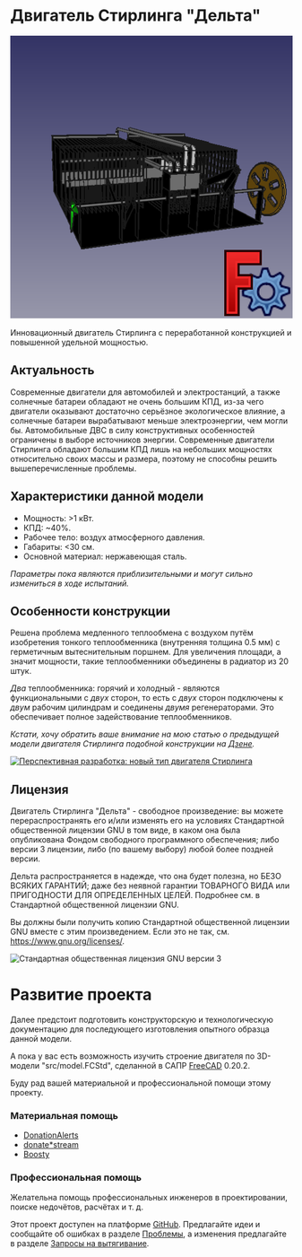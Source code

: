 <!--
(C) 2024 Серый MLGamer. Все свободы предоставлены.
Дзен: <https://dzen.ru/seriy_mlgamer>
SoundCloud: <https://soundcloud.com/seriy_mlgamer>
YouTube: <https://www.youtube.com/@Seriy_MLGamer>
GitHub: <https://github.com/Seriy-MLGamer>
E-mail: <Seriy-MLGamer@yandex.ru>

Этот файл - свободная документация: вы можете перераспространять его и/или изменять его на условиях лицензии Creative Commons Атрибуция-СохранениеУсловий 4.0 Всемирной: <https://creativecommons.org/licenses/by-sa/4.0/deed.ru>.
Этот файл распространяется в надежде, что он будет полезен, но БЕЗО ВСЯКИХ ГАРАНТИЙ; даже без неявной гарантии ТОВАРНОГО ВИДА или ПРИГОДНОСТИ ДЛЯ ОПРЕДЕЛЁННЫХ ЦЕЛЕЙ. Подробнее смотрите в лицензии.
-->

# Двигатель Стирлинга "Дельта"

![Двигатель Стирлинга "Дельта"](share/Thumbnail.png)

Инновационный двигатель Стирлинга c переработанной конструкцией и повышенной удельной мощностью.

## Актуальность

Современные двигатели для автомобилей и электростанций, а также солнечные батареи обладают не очень большим КПД, из-за чего двигатели оказывают достаточно серьёзное экологическое влияние, а солнечные батареи вырабатывают меньше электроэнергии, чем могли бы. Автомобильные ДВС в силу конструктивных особенностей ограничены в выборе источников энергии. Современные двигатели Стирлинга обладают большим КПД лишь на небольших мощностях относительно своих массы и размера, поэтому не способны решить вышеперечисленные проблемы.

## Характеристики данной модели

  * Мощность: >1 кВт.
  * КПД: ~40%.
  * Рабочее тело: воздух атмосферного давления.
  * Габариты: <30 см.
  * Основной материал: нержавеющая сталь.

*Параметры пока являются приблизительными и могут сильно измениться в ходе испытаний.*

## Особенности конструкции

Решена проблема медленного теплообмена с воздухом путём изобретения тонкого теплообменника (внутренняя толщина 0.5 мм) с герметичным вытеснительным поршнем. Для увеличения площади, а значит мощности, такие теплообменники объединены в радиатор из 20 штук.

*Два* теплообменника: горячий и холодный - являются функциональными с *двух* сторон, то есть с *двух* сторон подключены к *двум* рабочим цилиндрам и соединены *двумя* регенераторами. Это обеспечивает полное задействование теплообменников.

*Кстати, хочу обратить ваше внимание на мою статью о предыдущей модели двигателя Стирлинга подобной конструкции на [Дзене](https://dzen.ru/a/Ywe-duoiYVKAe5At?share_to=link).*

[![Перспективная разработка: новый тип двигателя Стирлинга](https://avatars.dzeninfra.ru/get-zen_doc/1602486/pub_6307be76ea226152807b902d_6308ce7b4845b82a6102cd63/orig)](https://dzen.ru/a/Ywe-duoiYVKAe5At?share_to=link)

## Лицензия

Двигатель Стирлинга "Дельта" - свободное произведение: вы можете перераспространять его и/или изменять его на условиях Стандартной общественной лицензии GNU в том виде, в каком она была опубликована Фондом свободного программного обеспечения; либо версии 3 лицензии, либо (по вашему выбору) любой более поздней версии.

Дельта распространяется в надежде, что она будет полезна, но БЕЗО ВСЯКИХ ГАРАНТИЙ; даже без неявной гарантии ТОВАРНОГО ВИДА или ПРИГОДНОСТИ ДЛЯ ОПРЕДЕЛЕННЫХ ЦЕЛЕЙ. Подробнее см. в Стандартной общественной лицензии GNU.

Вы должны были получить копию Стандартной общественной лицензии GNU вместе с этим произведением. Если это не так, см. <https://www.gnu.org/licenses/>.

![Стандартная общественная лицензия GNU версии 3](https://www.gnu.org/graphics/gplv3-with-text-136x68.png)

# Развитие проекта

Далее предстоит подготовить конструкторскую и технологическую документацию для последующего изготовления опытного образца данной модели.

А пока у вас есть возможность изучить строение двигателя по 3D-модели "src/model.FCStd", сделанной в САПР [FreeCAD](https://freecad.org) 0.20.2.

Буду рад вашей материальной и профессиональной помощи этому проекту.

### Материальная помощь

  * [DonationAlerts](https://donationalerts.com/r/seriy_mlgamer)
  * [donate*stream](https://donate.stream/seriy_mlgamer)
  * [Boosty](https://boosty.to/seriy_mlgamer)

### Профессиональная помощь

Желательна помощь профессиональных инженеров в проектировании, поиске недочётов, расчётах и т. д.

Этот проект доступен на платформе [GitHub](https://github.com/Seriy-MLGamer/Delta_Stirling). Предлагайте идеи и сообщайте об ошибках в разделе [Проблемы](https://github.com/Seriy-MLGamer/Delta_Stirling/issues), а изменения предлагайте в разделе [Запросы на вытягивание](https://github.com/Seriy-MLGamer/Delta_Stirling/pulls).